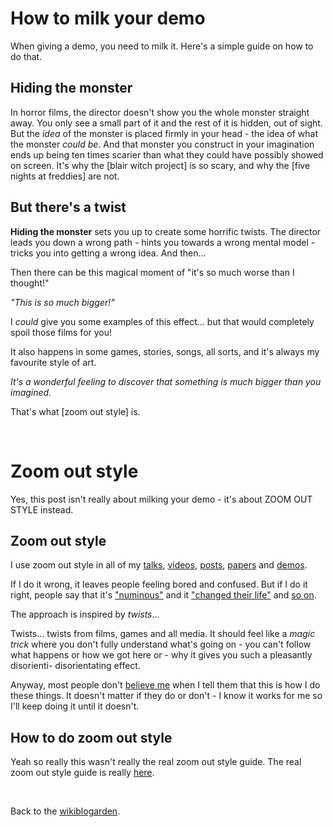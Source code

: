 # How to milk your demo

When giving a demo, you need to milk it. Here's a simple guide on how to do that.

## Hiding the monster

In horror films, the director doesn't show you the whole monster straight away. You only see a small part of it and the rest of it is hidden, out of sight. But the *idea* of the monster is placed firmly in your head - the idea of what the monster *could be*. And that monster you construct in your imagination ends up being ten times scarier than what they could have possibly showed on screen. It's why the [blair witch project] is so scary, and why the [five nights at freddies] are not.

## But there's a twist

**Hiding the monster** sets you up to create some horrific twists. The director leads you down a wrong path - hints you towards a wrong mental model - tricks you into getting a wrong idea. And then...

Then there can be this magical moment of "it's so much worse than I thought!"

*"This is so much bigger!"*

I *could* give you some examples of this effect... but that would completely spoil those films for you!

It also happens in some games, stories, songs, all sorts, and it's always my favourite style of art.

*It's a wonderful feeling to discover that something is much bigger than you imagined.*

That's what [zoom out style] is.

<br>

# Zoom out style

Yes, this post isn't really about milking your demo - it's about ZOOM OUT STYLE instead.

## Zoom out style

I use zoom out style in all of my [talks](https://www.youtube.com/watch?v=eQgxFuw8f1U), [videos](https://youtu.be/Q4OIcwt8vcE), [posts](https://www.todepond.com/wikiblogarden/london/cardboard/cutouts/), [papers](/wikiblogarden/academia/citation/soon) and [demos](https://youtu.be/cF2OF75ivZM).

If I do it wrong, it leaves people feeling bored and confused. But if I do it right, people say that it's ["numinous"](https://x.com/jonathoda/status/1719165351039270978) and it ["changed their life"](https://x.com/cwervo/status/1719437682839875777) and [so on](https://x.com/milanlajtos/status/1716404397356228945).

The approach is inspired by *twists*...

Twists... twists from films, games and all media. It should feel like a *magic trick* where you don't fully understand what's going on - you can't follow what happens or how we got here or - why it gives you such a pleasantly disorienti- disorientating effect.

Anyway, most people don't [believe me](https://www.todepond.com/wikiblogarden/men/no/not/like/that/) when I tell them that this is how I do these things. It doesn't matter if they do or don't - I know it works for me so I'll keep doing it until it doesn't.

## How to do zoom out style

Yeah so really this wasn't really the real zoom out style guide. The real zoom out style guide is really [here](https://youtu.be/nER7-DVLEjA).

<br>

Back to the [wikiblogarden](/wikiblogarden).
